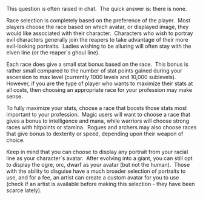 ---
---
This question is often raised in chat.  The quick answer is: there is none.

Race selection is completely based on the preference of the player.  Most players choose the race based on which avatar, or displayed image, they would like associated with their character.  Characters who wish to portray evil characters generally join the reapers to take advantage of their more evil-looking portraits.  Ladies wishing to be alluring will often stay with the elven line (or the reaper\`s ghoul line).

Each race does give a small stat bonus based on the race.  This bonus is rather small compared to the number of stat points gained during your ascension to max level (currently 1000 levels and 10,000 sublevels).  However, if you are the type of player who wants to maximize their stats at all costs, then choosing an appropriate race for your profession may make sense.

To fully maximize your stats, choose a race that boosts those stats most important to your profession.  Magic users will want to choose a race that gives a bonus to intelligence and mana, while warriors will choose strong races with hitpoints or stamina.  Rogues and archers may also choose races that give bonus to dexterity or speed, depending upon their weapon of choice.

Keep in mind that you can choose to display any portrait from your racial line as your character\`s avatar.  After evolving into a giant, you can still opt to display the ogre, orc, dwarf as your avatar (but not the human).  Those with the ability to disguise have a much broader selection of portraits to use, and for a fee, an artist can create a custom avatar for you to use (check if an artist is available before making this selection - they have been scarce lately).
